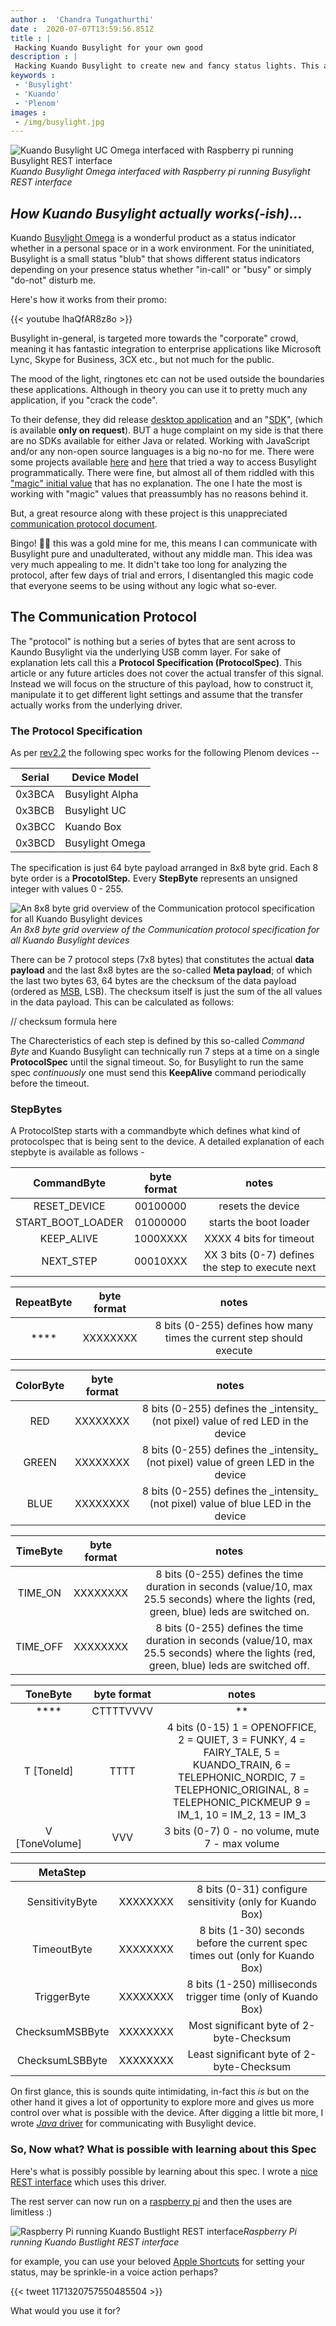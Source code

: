 ```yaml
---
author :  'Chandra Tungathurthi'
date :  2020-07-07T13:59:56.851Z
title : |
 Hacking Kuando Busylight for your own good 
description : |
 Hacking Kuando Busylight to create new and fancy status lights. This article explains how the communication protocol works.
keywords :  
 - 'Busylight'
 - 'Kuando'
 - 'Plenom'
images :
 - /img/busylight.jpg
---
```

![Kuando Busylight UC Omega interfaced with Raspberry pi running Busylight REST interface](/img/busylight.jpg) _Kuando Busylight Omega interfaced with Raspberry pi running Busylight REST interface_  

## _How Kuando Busylight actually works(-ish)..._

Kuando [Busylight Omega](https://www.plenom.com/products/kuando-busylight-omega/) is a wonderful product as a status indicator whether in a personal space or in a work environment. For the uninitiated, Busylight is a small status "blub" that shows different status indicators depending on your presence status whether "in-call" or "busy" or simply "do-not" disturb me.

Here's how it works from their promo:

{{< youtube lhaQfAR8z8o >}}

Busylight in-general, is targeted more towards the "corporate" crowd, meaning it has fantastic integration to enterprise applications like Microsoft Lync, Skype for Business, 3CX etc., but not much for the public.

The mood of the light, ringtones etc can not be used outside the boundaries these applications. Although in theory you can use it to pretty much any application, if you "crack the code".

To their defense, they did release [desktop application](https://www.plenom.com/downloads/download-software/) and an "[SDK](https://www.plenom.com/downloads/download-software/#sdk)", (which is available __only on request__). BUT a huge complaint on my side is that there are no SDKs available for either Java or related. Working with JavaScript and/or any non-open source languages is a big no-no for me. There were some projects available [here](https://github.com/porsager/busylight) and [here](https://github.com/mccarthyryanc/busylight) that tried a way to access Busylight programmatically. There were fine, but almost all of them riddled with this ["magic" initial value](https://github.com/porsager/busylight/blob/master/lib/busylight.js#L43) that has no explanation. The one I hate the most is working with "magic" values that preassumbly has no reasons behind it.

But, a great resource along with these project is this unappreciated [communication protocol document](https://github.com/porsager/busylight/blob/master/Busylight.API.rev.2.2.-.22052015.pdf).

Bingo! 🎇🌟 this was a gold mine for me, this means I can communicate with Busylight pure and unadulterated, without any middle man. This idea was very much appealing to me. It didn't take too long for analyzing the protocol, after few days of trial and errors, I disentangled this magic code that everyone seems to be using without any logic what so-ever.

## The Communication Protocol

The "protocol" is nothing but a series of bytes that are sent across to Kaundo Busylight via the underlying USB comm layer. For sake of explanation lets call this a **Protocol Specification (ProtocolSpec)**. This article or any future articles does not cover the actual transfer of this signal. Instead we will focus on the structure of this payload, how to construct it, manipulate it to get different light settings and assume that the transfer actually works from the underlying driver.

### The Protocol Specification

As per [rev2.2](https://github.com/tckb/busylight_driver/blob/b59e4988e78c3d245ae6158690d1001475e71ae6/docs/Busylight.API.rev.2.2.-.22052015.pdf) the following spec works for the following Plenom devices --

| Serial | Device Model | 
|-|-| 
| 0x3BCA | Busylight Alpha | 
| 0x3BCB | Busylight UC | 
| 0x3BCC | Kuando Box | 
| 0x3BCD | Busylight Omega |

The specification is just 64 byte payload arranged in 8x8 byte grid. Each 8 byte order is a **ProcotolStep.** Every **StepByte** represents an unsigned integer with values 0 - 255.

![An 8x8 byte grid overview of the Communication protocol specification for all Kuando Busylight devices](/img/busylight_protocol.png)_An 8x8 byte grid overview of the Communication protocol specification for all Kuando Busylight devices_


There can be 7 protocol steps (7x8 bytes) that constitutes the actual **data payload** and the last 8x8 bytes are the so-called **Meta payload**; of which the last two bytes 63, 64 bytes are the checksum of the data payload (ordered as [MSB](https://en.wikipedia.org/wiki/Bit_numbering#Most_significant_byte), LSB). The checksum itself is just the sum of the all values in the data payload. This can be calculated as follows:

// checksum formula here

The Charecteristics of each step is defined by this so-called _Command Byte_ and Kuando Busylight can technically run 7 steps at a time on a single **ProtocolSpec** until the signal timeout. So, for Busylight to run the same spec _continuously_ one must send this **KeepAlive** command periodically before the timeout.

### StepBytes

A ProtocolStep starts with a commandbyte which defines what kind of protocolspec that is being sent to the device. A detailed explanation of each stepbyte is available as follows -

| CommandByte | byte format | notes |
|:-:|:-:|:-:|
| RESET\_DEVICE | 00100000 | resets the device |
| START\_BOOT\_LOADER | 01000000 | starts the boot loader |
| KEEP\_ALIVE | 1000XXXX | XXXX 4 bits for timeout |
| NEXT\_STEP | 00010XXX | XX 3 bits (0-7) defines the step to execute next |  
  
| RepeatByte | byte format | notes 
|:-:|:-:|:-:|
| \*\*\*\* | XXXXXXXX | 8 bits (0-255) defines how many times the current step should execute |  
  
| ColorByte | byte format | notes |
|:-:|:-:|:-:|
| RED | XXXXXXXX | 8 bits (0-255) defines the \_intensity\_ (not pixel) value of red LED in the device |
| GREEN | XXXXXXXX | 8 bits (0-255) defines the \_intensity\_ (not pixel) value of green LED in the device |
| BLUE | XXXXXXXX | 8 bits (0-255) defines the \_intensity\_ (not pixel) value of blue LED in the device |  
  
| TimeByte | byte format | notes |
|:-:|:-:|:-:|
| TIME\_ON | XXXXXXXX | 8 bits (0-255) defines the time duration in seconds (value/10, max 25.5 seconds) where the lights (red, green, blue) leds are switched on. |
| TIME\_OFF | XXXXXXXX | 8 bits (0-255) defines the time duration in seconds (value/10, max 25.5 seconds) where the lights (red, green, blue) leds are switched off. | 

| ToneByte | byte format | notes 
|:-:|:-:|:-:|
| \*\*\*\* | CTTTTVVVV | \*\* || C \[Tone Override Flag\] | C | 1 bit = 1 / Previous Tone will be overridden with the current one, = 0 / Tone Settings will be ignored |
| T \[ToneId\] | TTTT | 4 bits (0-15)   1 = OPENOFFICE, 2 = QUIET, 3 = FUNKY, 4 = FAIRY\_TALE, 5 = KUANDO\_TRAIN, 6 = TELEPHONIC\_NORDIC, 7 = TELEPHONIC\_ORIGINAL,  8 = TELEPHONIC\_PICKMEUP 9 = IM\_1, 10 = IM\_2, 13 = IM\_3 |
| V \[ToneVolume\] | VVV | 3 bits (0-7)  0 - no volume, mute 7 - max volume |  

| MetaStep | | |
|:-:|:-:|:-:|
| SensitivityByte | XXXXXXXX | 8 bits (0-31) configure sensitivity (only for Kuando Box) |
| TimeoutByte | XXXXXXXX | 8 bits (1-30) seconds before the current spec times out (only for Kuando Box) |
| TriggerByte | XXXXXXXX | 8 bits (1-250) milliseconds trigger time (only of Kuando Box) |
| ChecksumMSBByte | XXXXXXXX | Most significant byte of 2-byte-Checksum |
| ChecksumLSBByte | XXXXXXXX | Least significant byte of 2-byte-Checksum |

On first glance, this is sounds quite intimidating, in-fact this _is_ but on the other hand it gives a lot of opportunity to explore more and gives us more control over what is possible with the device. After digging a little bit more, I wrote [*Java* driver](https://github.com/tckb/busylight_driver) for communicating with Busylight device.

### So, Now what? What is possible with learning about this Spec

Here's what is possibly possible by learning about this spec. I wrote a [nice REST interface](https://github.com/tckb/busylight_rest) which uses this driver. 

The rest server can now run on a [raspberry pi](https://www.raspberrypi.org/) and then the uses are limitless :) 

![Raspberry Pi running Kuando Bustlight REST interface](/img/busylight_rpi.png)_Raspberry Pi running Kuando Bustlight REST interface_



for example, you can use your beloved [Apple Shortcuts](https://www.youtube.com/watch?v=3QBQz5ATS3s) for setting your status, may be sprinkle-in  a voice action perhaps?


{{< tweet 1171320757550485504 >}}

What would you use it for?